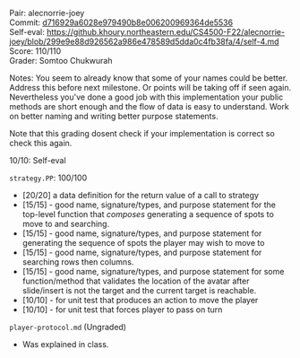 Pair: alecnorrie-joey \
Commit: [d716929a6028e979490b8e006200969364de5536](https://github.khoury.northeastern.edu/CS4500-F22/alecnorrie-joey/tree/d716929a6028e979490b8e006200969364de5536) \
Self-eval: https://github.khoury.northeastern.edu/CS4500-F22/alecnorrie-joey/blob/299e9e88d926562a986e478589d5dda0c4fb38fa/4/self-4.md \
Score: 110/110 \
Grader: Somtoo Chukwurah




Notes: You seem to already know that some of your names could be better. Address this before next milestone. Or points will be taking off if seen again. Nevertheless you've done a good job with this implementation your public methods are short enough and the flow of data is easy to understand. Work on better naming and writing better purpose statements. 

Note that this grading dosent check if your implementation is correct so check this again.


10/10: Self-eval

`strategy.PP`: 100/100
- [20/20] a data definition for the return value of a call to strategy
- [15/15] - good name, signature/types, and purpose statement for the top-level function that *composes* generating a sequence of spots to move to and searching.
- [15/15] - good name, signature/types, and purpose statement for generating the sequence of spots the player may wish to move to
- [15/15] - good name, signature/types, and purpose statement for searching rows then columns.
- [15/15] - good name, signature/types, and purpose statement for some function/method that validates the location of the avatar after slide/insert is not the target and the current target is reachable.
- [10/10] - for unit test that produces an action to move the player
- [10/10] - for unit test that forces player to pass on turn

`player-protocol.md` (Ungraded)
- Was explained in class.

